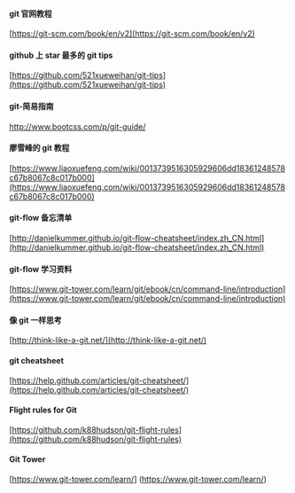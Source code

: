 #### git 官网教程

[https://git-scm.com/book/en/v2](https://git-scm.com/book/en/v2)

#### github 上 star 最多的 git tips

[https://github.com/521xueweihan/git-tips](https://github.com/521xueweihan/git-tips)

#### git-简易指南

http://www.bootcss.com/p/git-guide/

#### 廖雪峰的 git 教程

[https://www.liaoxuefeng.com/wiki/0013739516305929606dd18361248578c67b8067c8c017b000](https://www.liaoxuefeng.com/wiki/0013739516305929606dd18361248578c67b8067c8c017b000)

#### git-flow 备忘清单

[http://danielkummer.github.io/git-flow-cheatsheet/index.zh_CN.html](http://danielkummer.github.io/git-flow-cheatsheet/index.zh_CN.html)

#### git-flow 学习资料

[https://www.git-tower.com/learn/git/ebook/cn/command-line/introduction](https://www.git-tower.com/learn/git/ebook/cn/command-line/introduction)

#### 像 git 一样思考

[http://think-like-a-git.net/](http://think-like-a-git.net/)

#### git cheatsheet

[https://help.github.com/articles/git-cheatsheet/](https://help.github.com/articles/git-cheatsheet/)

#### Flight rules for Git

[https://github.com/k88hudson/git-flight-rules](https://github.com/k88hudson/git-flight-rules)

#### Git Tower
[https://www.git-tower.com/learn/]
(https://www.git-tower.com/learn/)